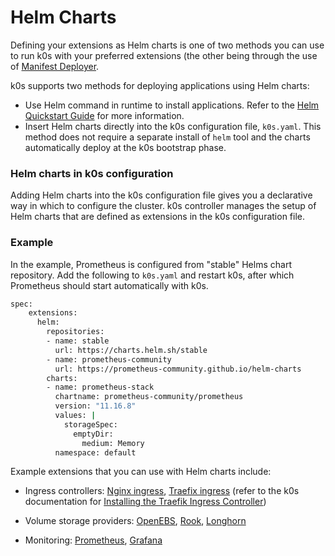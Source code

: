 # Helm Charts

Defining your extensions as Helm charts is one of two methods you can use to run k0s with your preferred extensions (the other being through the use of [Manifest Deployer](manifests.md). 

k0s supports two methods for deploying applications using Helm charts:

- Use Helm command in runtime to install applications. Refer to the [Helm Quickstart Guide](https://helm.sh/docs/intro/quickstart/) for more information.
- Insert Helm charts directly into the k0s configuration file, ``k0s.yaml``. This method does not require a separate install of `helm` tool and the charts automatically deploy at the k0s bootstrap phase.

### Helm charts in k0s configuration

Adding Helm charts into the k0s configuration file gives you a declarative way in which to configure the cluster. k0s controller manages the setup of Helm charts that are defined as extensions in the k0s configuration file. 

### Example

In the example, Prometheus is configured from "stable" Helms chart repository. Add the following to `k0s.yaml` and restart k0s, after which Prometheus should start automatically with k0s. 

```sh
spec:
    extensions:
      helm:
        repositories:
        - name: stable
          url: https://charts.helm.sh/stable
        - name: prometheus-community
          url: https://prometheus-community.github.io/helm-charts
        charts:
        - name: prometheus-stack
          chartname: prometheus-community/prometheus
          version: "11.16.8"
          values: |
            storageSpec:
              emptyDir:
                medium: Memory
          namespace: default
```

Example extensions that you can use with Helm charts include:

- Ingress controllers: [Nginx ingress](https://github.com/helm/charts/tree/master/stable/nginx-ingress), [Traefix ingress](https://github.com/traefik/traefik-helm-chart) (refer to the k0s documentation for [Installing the Traefik Ingress Controller](examples/traefik-ingress.md)) 

- Volume storage providers: [OpenEBS](https://openebs.github.io/charts/), [Rook](https://github.com/rook/rook/blob/master/Documentation/helm-operator.md), [Longhorn](https://longhorn.io/docs/0.8.1/deploy/install/install-with-helm/)

- Monitoring: [Prometheus](https://github.com/prometheus-community/helm-charts/), [Grafana](https://github.com/grafana/helm-charts)
